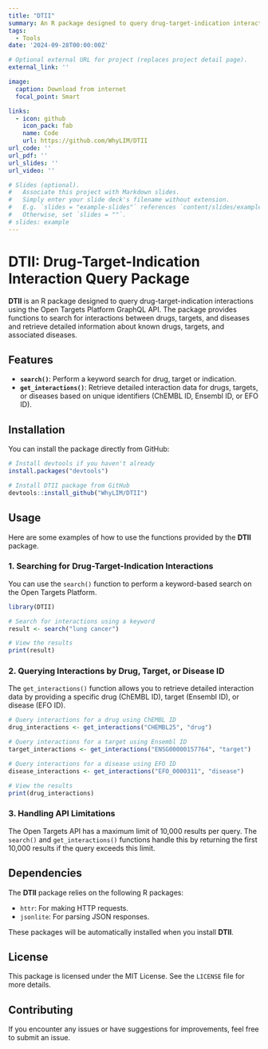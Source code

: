 ```yaml
---
title: "DTII"
summary: An R package designed to query drug-target-indication interactions.
tags:
  - Tools
date: '2024-09-28T00:00:00Z'

# Optional external URL for project (replaces project detail page).
external_link: ''

image:
  caption: Download from internet
  focal_point: Smart

links:
  - icon: github
    icon_pack: fab
    name: Code
    url: https://github.com/WhyLIM/DTII
url_code: ''
url_pdf: ''
url_slides: ''
url_video: ''

# Slides (optional).
#   Associate this project with Markdown slides.
#   Simply enter your slide deck's filename without extension.
#   E.g. `slides = "example-slides"` references `content/slides/example-slides.md`.
#   Otherwise, set `slides = ""`.
# slides: example
---
```

# DTII: Drug-Target-Indication Interaction Query Package

**DTII** is an R package designed to query drug-target-indication interactions using the Open Targets Platform GraphQL API. The package provides functions to search for interactions between drugs, targets, and diseases and retrieve detailed information about known drugs, targets, and associated diseases.

## Features

- **`search()`**: Perform a keyword search for drug, target or indication.
- **`get_interactions()`**: Retrieve detailed interaction data for drugs, targets, or diseases based on unique identifiers (ChEMBL ID, Ensembl ID, or EFO ID).

## Installation

You can install the package directly from GitHub:

```r
# Install devtools if you haven't already
install.packages("devtools")

# Install DTII package from GitHub
devtools::install_github("WhyLIM/DTII")
```

## Usage

Here are some examples of how to use the functions provided by the **DTII** package.

### 1. Searching for Drug-Target-Indication Interactions

You can use the `search()` function to perform a keyword-based search on the Open Targets Platform.

```r
library(DTII)

# Search for interactions using a keyword
result <- search("lung cancer")

# View the results
print(result)
```

### 2. Querying Interactions by Drug, Target, or Disease ID

The `get_interactions()` function allows you to retrieve detailed interaction data by providing a specific drug (ChEMBL ID), target (Ensembl ID), or disease (EFO ID).

```r
# Query interactions for a drug using ChEMBL ID
drug_interactions <- get_interactions("CHEMBL25", "drug")

# Query interactions for a target using Ensembl ID
target_interactions <- get_interactions("ENSG00000157764", "target")

# Query interactions for a disease using EFO ID
disease_interactions <- get_interactions("EFO_0000311", "disease")

# View the results
print(drug_interactions)
```

### 3. Handling API Limitations

The Open Targets API has a maximum limit of 10,000 results per query. The `search()` and `get_interactions()` functions handle this by returning the first 10,000 results if the query exceeds this limit.

## Dependencies

The **DTII** package relies on the following R packages:

- `httr`: For making HTTP requests.
- `jsonlite`: For parsing JSON responses.

These packages will be automatically installed when you install **DTII**.

## License

This package is licensed under the MIT License. See the `LICENSE` file for more details.

## Contributing

If you encounter any issues or have suggestions for improvements, feel free to submit an issue.
